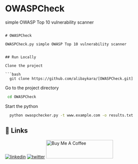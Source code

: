 # OWASPCheck

simple OWASP Top 10 vulnerability scanner

```

# OWASPCheck

OWASPCheck.py simple OWASP Top 10 vulnerability scanner


## Run Locally

Clone the project

```bash
  git clone https://github.com/alibaykara/[OWASPCheck.git]
```


Go to the project directory

```bash
 cd OWASPCheck
```


Start the python

```bash
  python owaspchecker.py -t www.example.com -o results.txt
```


## 🔗 Links
[![linkedin](https://img.shields.io/badge/linkedin-0A66C2?style=for-the-badge&logo=linkedin&logoColor=white)](https://www.linkedin.com/in/alibaykara/)
[![twitter](https://img.shields.io/badge/twitter-1DA1F2?style=for-the-badge&logo=twitter&logoColor=white)](https://twitter.com/aliibaykara)
<a href="https://www.buymeacoffee.com/alibaykara" target="_blank"><img src="https://cdn.buymeacoffee.com/buttons/v2/default-yellow.png" alt="Buy Me A Coffee" style="height: 60px !important;width: 217px !important;" ></a>
